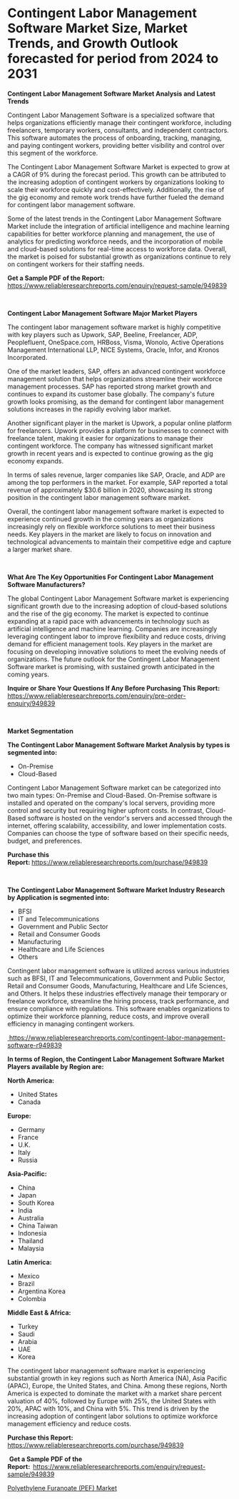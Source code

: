 <p><h1>Contingent Labor Management Software Market Size, Market Trends, and Growth Outlook forecasted for period from 2024 to 2031</h1></p><p><strong>Contingent Labor Management Software Market Analysis and Latest Trends</strong></p>
<p><p>Contingent Labor Management Software is a specialized software that helps organizations efficiently manage their contingent workforce, including freelancers, temporary workers, consultants, and independent contractors. This software automates the process of onboarding, tracking, managing, and paying contingent workers, providing better visibility and control over this segment of the workforce.</p><p>The Contingent Labor Management Software Market is expected to grow at a CAGR of 9% during the forecast period. This growth can be attributed to the increasing adoption of contingent workers by organizations looking to scale their workforce quickly and cost-effectively. Additionally, the rise of the gig economy and remote work trends have further fueled the demand for contingent labor management software.</p><p>Some of the latest trends in the Contingent Labor Management Software Market include the integration of artificial intelligence and machine learning capabilities for better workforce planning and management, the use of analytics for predicting workforce needs, and the incorporation of mobile and cloud-based solutions for real-time access to workforce data. Overall, the market is poised for substantial growth as organizations continue to rely on contingent workers for their staffing needs.</p></p>
<p><strong>Get a Sample PDF of the Report:&nbsp;</strong> <a href="https://www.reliableresearchreports.com/enquiry/request-sample/949839">https://www.reliableresearchreports.com/enquiry/request-sample/949839</a></p>
<p>&nbsp;</p>
<p><strong>Contingent Labor Management Software Major Market Players</strong></p>
<p><p>The contingent labor management software market is highly competitive with key players such as Upwork, SAP, Beeline, Freelancer, ADP, Peoplefluent, OneSpace.com, HRBoss, Visma, Wonolo, Active Operations Management International LLP, NICE Systems, Oracle, Infor, and Kronos Incorporated. </p><p>One of the market leaders, SAP, offers an advanced contingent workforce management solution that helps organizations streamline their workforce management processes. SAP has reported strong market growth and continues to expand its customer base globally. The company's future growth looks promising, as the demand for contingent labor management solutions increases in the rapidly evolving labor market.</p><p>Another significant player in the market is Upwork, a popular online platform for freelancers. Upwork provides a platform for businesses to connect with freelance talent, making it easier for organizations to manage their contingent workforce. The company has witnessed significant market growth in recent years and is expected to continue growing as the gig economy expands.</p><p>In terms of sales revenue, larger companies like SAP, Oracle, and ADP are among the top performers in the market. For example, SAP reported a total revenue of approximately $30.6 billion in 2020, showcasing its strong position in the contingent labor management software market.</p><p>Overall, the contingent labor management software market is expected to experience continued growth in the coming years as organizations increasingly rely on flexible workforce solutions to meet their business needs. Key players in the market are likely to focus on innovation and technological advancements to maintain their competitive edge and capture a larger market share.</p></p>
<p>&nbsp;</p>
<p><strong>What Are The Key Opportunities For Contingent Labor Management Software Manufacturers?</strong></p>
<p><p>The global Contingent Labor Management Software market is experiencing significant growth due to the increasing adoption of cloud-based solutions and the rise of the gig economy. The market is expected to continue expanding at a rapid pace with advancements in technology such as artificial intelligence and machine learning. Companies are increasingly leveraging contingent labor to improve flexibility and reduce costs, driving demand for efficient management tools. Key players in the market are focusing on developing innovative solutions to meet the evolving needs of organizations. The future outlook for the Contingent Labor Management Software market is promising, with sustained growth anticipated in the coming years.</p></p>
<p><strong>Inquire or Share Your Questions If Any Before Purchasing This Report:</strong> <a href="https://www.reliableresearchreports.com/enquiry/pre-order-enquiry/949839">https://www.reliableresearchreports.com/enquiry/pre-order-enquiry/949839</a></p>
<p>&nbsp;</p>
<p><strong>Market Segmentation</strong></p>
<p><strong>The Contingent Labor Management Software Market Analysis by types is segmented into:</strong></p>
<p><ul><li>On-Premise</li><li>Cloud-Based</li></ul></p>
<p><p>Contingent Labor Management Software market can be categorized into two main types: On-Premise and Cloud-Based. On-Premise software is installed and operated on the company's local servers, providing more control and security but requiring higher upfront costs. In contrast, Cloud-Based software is hosted on the vendor's servers and accessed through the internet, offering scalability, accessibility, and lower implementation costs. Companies can choose the type of software based on their specific needs, budget, and preferences.</p></p>
<p><strong>Purchase this Report:&nbsp;</strong><a href="https://www.reliableresearchreports.com/purchase/949839">https://www.reliableresearchreports.com/purchase/949839</a></p>
<p>&nbsp;</p>
<p><strong>The Contingent Labor Management Software Market Industry Research by Application is segmented into:</strong></p>
<p><ul><li>BFSI</li><li>IT and Telecommunications</li><li>Government and Public Sector</li><li>Retail and Consumer Goods</li><li>Manufacturing</li><li>Healthcare and Life Sciences</li><li>Others</li></ul></p>
<p><p>Contingent labor management software is utilized across various industries such as BFSI, IT and Telecommunications, Government and Public Sector, Retail and Consumer Goods, Manufacturing, Healthcare and Life Sciences, and Others. It helps these industries effectively manage their temporary or freelance workforce, streamline the hiring process, track performance, and ensure compliance with regulations. This software enables organizations to optimize their workforce planning, reduce costs, and improve overall efficiency in managing contingent workers.</p></p>
<p><a href="https://www.reliableresearchreports.com/contingent-labor-management-software-r949839">&nbsp;https://www.reliableresearchreports.com/contingent-labor-management-software-r949839</a></p>
<p><strong>In terms of Region, the Contingent Labor Management Software Market Players available by Region are:</strong></p>
<p>
    <p> <strong> North America: </strong>
        <ul>
            <li>United States</li>
            <li>Canada</li>
        </ul>
        </p> 
    <p> <strong> Europe: </strong>
        <ul>
            <li>Germany</li>
            <li>France</li>
            <li>U.K.</li>
            <li>Italy</li>
            <li>Russia</li>
        </ul>
        </p> 
    <p> <strong> Asia-Pacific: </strong>
        <ul>
            <li>China</li>
            <li>Japan</li>
            <li>South Korea</li>
            <li>India</li>
            <li>Australia</li>
            <li>China Taiwan</li>
            <li>Indonesia</li>
            <li>Thailand</li>
            <li>Malaysia</li>
        </ul>
        </p> 
    <p> <strong> Latin America: </strong>
        <ul>
            <li>Mexico</li>
            <li>Brazil</li>
            <li>Argentina Korea</li>
            <li>Colombia</li>
        </ul>
        </p> 
    <p> <strong> Middle East & Africa: </strong>
        <ul>
            <li>Turkey</li>
            <li>Saudi</li>
            <li>Arabia</li>
            <li>UAE</li>
            <li>Korea</li>
        </ul>
    </p>
    </p>
<p><p>The contingent labor management software market is experiencing substantial growth in key regions such as North America (NA), Asia Pacific (APAC), Europe, the United States, and China. Among these regions, North America is expected to dominate the market with a market share percent valuation of 40%, followed by Europe with 25%, the United States with 20%, APAC with 10%, and China with 5%. This trend is driven by the increasing adoption of contingent labor solutions to optimize workforce management efficiency and reduce costs.</p></p>
<p><strong>Purchase this Report: </strong><a href="https://www.reliableresearchreports.com/purchase/949839">https://www.reliableresearchreports.com/purchase/949839</a></p>
<p>&nbsp;<strong>Get a Sample PDF of the Report:&nbsp;&nbsp;</strong><a href="https://www.reliableresearchreports.com/enquiry/request-sample/949839">https://www.reliableresearchreports.com/enquiry/request-sample/949839</a></p>
<p><strong></strong></p>
<p><p><a href="https://cautious-neon-760.notion.site/Polyethylene-Furanoate-PEF-Market-Report-Reveals-the-Latest-Trends-And-Growth-Opportunities-of-thi-ba16a20ca1b246adb34b1234959ba880">Polyethylene Furanoate (PEF) Market</a></p></p>